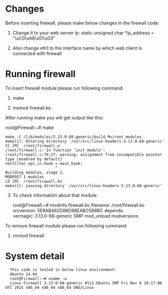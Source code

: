 Changes
=========
Before inserting firewall, please make below changes in the firewall code:

1. Change it to your web server ip: 
   static unsigned char *ip_address = "\xC0\xA8\x01\x03"
   
2. Also change eth1 to the interface name by which web client is connected with firewall

Running firewall
==================
To insert firewall module please run following command: 

1. make  

2. insmod firewall.ko

After running make you will get output like this:

root@Firewall:~# make

    make -C /lib/modules/3.13.0-68-generic/build M=/root modules
    make[1]: Entering directory `/usr/src/linux-headers-3.13.0-68-generic'
    CC [M]  /root/firewall.o
    /root/firewall.c: In function ‘init_module’:
    /root/firewall.c:79:27: warning: assignment from incompatible pointer type [enabled by default]
    netfilter_ops_in.hook = main_hook;
                          ^
    Building modules, stage 2.
    MODPOST 1 modules
    LD [M]  /root/firewall.ko
    make[1]: Leaving directory `/usr/src/linux-headers-3.13.0-68-generic'

3. To check information about that module:

   root@Firewall:~# modinfo firewall.ko
   filename:       /root/firewall.ko
   srcversion:     5E8AB462D88D98EABC598BC
   depends:        
   vermagic:       3.13.0-68-generic SMP mod_unload modversions 

To remove firewall module please run following command:

1. rmmod firewall

System detail
===============
      This code is tested in below linux environment:
      Ubuntu 14.04
      root@Firewall:~# uname -a
      Linux Firewall 3.13.0-68-generic #111-Ubuntu SMP Fri Nov 6 18:17:06 UTC 2015 x86_64 x86_64 x86_64 GNU/Linux

